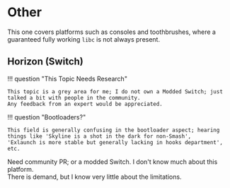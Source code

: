 ﻿# Other

This one covers platforms such as consoles and toothbrushes, where a guaranteed fully working `libc`
is not always present.

## Horizon (Switch)

!!! question "This Topic Needs Research"

    This topic is a grey area for me; I do not own a Modded Switch; just talked a bit with people in the community.
    Any feedback from an expert would be appreciated.

!!! question "Bootloaders?"

    This field is generally confusing in the bootloader aspect; hearing things like 'Skyline is a shot in the dark for non-Smash',
    'Exlaunch is more stable but generally lacking in hooks department', etc.

Need community PR; or a modded Switch. I don't know much about this platform.<br/>
There is demand, but I know very little about the limitations.